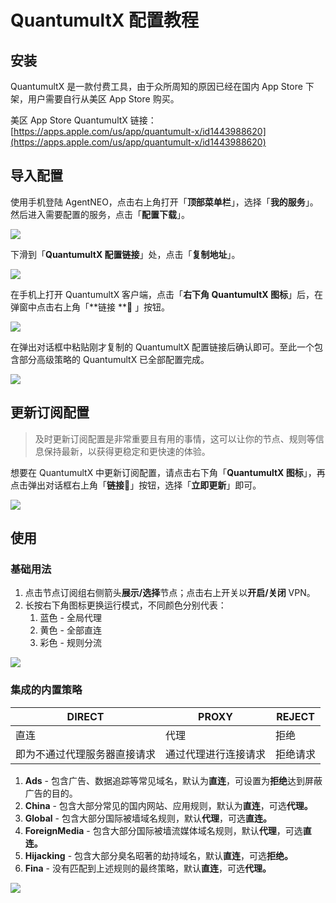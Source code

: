 # QuantumultX 配置教程

## 安装

QuantumultX 是一款付费工具，由于众所周知的原因已经在国内 App Store 下架，用户需要自行从美区 App Store 购买。

美区 App Store QuantumultX 链接： [https://apps.apple.com/us/app/quantumult-x/id1443988620](https://apps.apple.com/us/app/quantumult-x/id1443988620)

## 导入配置

使用手机登陆 AgentNEO，点击右上角打开「**顶部菜单栏**」，选择「**我的服务**」。然后进入需要配置的服务，点击「**配置下载**」。

![](<../.gitbook/assets/quanx-1 (1).jpg>)

下滑到「**QuantumultX 配置链接**」处，点击「**复制地址**」。

![](<../.gitbook/assets/quanx-2 (1).jpg>)

在手机上打开 QuantumultX 客户端，点击「**右下角 QuantumultX 图标**」后，在弹窗中点击右上角「**链接 **:link: 」按钮。

![](../.gitbook/assets/quanx-3.jpg)

在弹出对话框中粘贴刚才复制的 QuantumultX 配置链接后确认即可。至此一个包含部分高级策略的 QuantumultX 已全部配置完成。

![](../.gitbook/assets/quanx-4.jpg)

## 更新订阅配置

> 及时更新订阅配置是非常重要且有用的事情，这可以让你的节点、规则等信息保持最新，以获得更稳定和更快速的体验。

想要在 QuantumultX 中更新订阅配置，请点击右下角「**QuantumultX 图标**」，再点击弹出对话框右上角「**链接**:link:」按钮，选择「**立即更新**」即可。

![](<../.gitbook/assets/quan-10 (1).jpg>)

## 使用

### 基础用法

1. 点击节点订阅组右侧箭头**展示/选择**节点；点击右上开关以**开启/关闭** VPN。
2. 长按右下角图标更换运行模式，不同颜色分别代表：
   1. 蓝色 - 全局代理
   2. 黄色 - 全部直连
   3. 彩色 - 规则分流

![](../.gitbook/assets/quanx-5.jpg)

### 集成的内置策略

| DIRECT         | PROXY      | REJECT |
| -------------- | ---------- | ------ |
| 直连             | 代理         | 拒绝     |
| 即为不通过代理服务器直接请求 | 通过代理进行连接请求 | 拒绝请求   |

1. **Ads** - 包含广告、数据追踪等常见域名，默认为**直连**，可设置为**拒绝**达到屏蔽广告的目的。
2. **China** - 包含大部分常见的国内网站、应用规则，默认为**直连**，可选**代理。**
3. **Global** - 包含大部分国际被墙域名规则，默认**代理**，可选**直连。**
4. **ForeignMedia** - 包含大部分国际被墙流媒体域名规则，默认**代理**，可选**直连。**
5. **Hijacking** - 包含大部分臭名昭著的劫持域名，默认**直连**，可选**拒绝。**
6. **Fina** - 没有匹配到上述规则的最终策略，默认**直连**，可选**代理。**

![](../.gitbook/assets/quanx-6.jpg)
